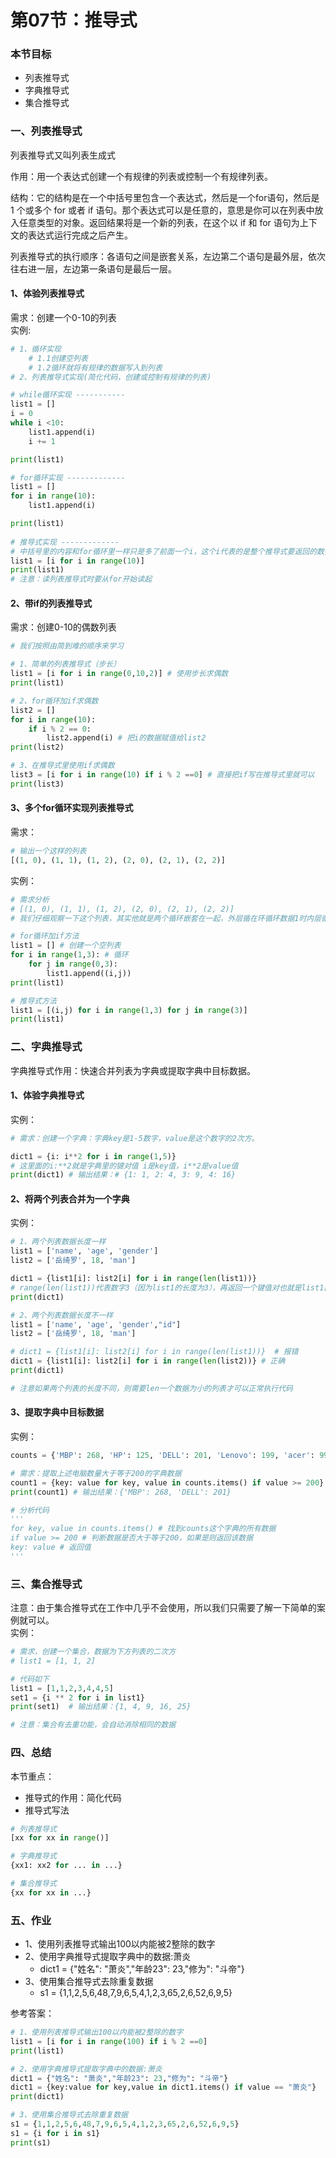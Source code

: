 # 第07节：推导式 

### 本节目标
- 列表推导式 
- 字典推导式 
- 集合推导式 
### 一、列表推导式
列表推导式又叫列表生成式

作用：用一个表达式创建一个有规律的列表或控制一个有规律列表。

结构：它的结构是在一个中括号里包含一个表达式，然后是一个for语句，然后是 1 个或多个 for 或者 if 语句。那个表达式可以是任意的，意思是你可以在列表中放入任意类型的对象。返回结果将是一个新的列表，在这个以 if 和 for 语句为上下文的表达式运行完成之后产生。  

列表推导式的执行顺序：各语句之间是嵌套关系，左边第二个语句是最外层，依次往右进一层，左边第一条语句是最后一层。
#### 1、体验列表推导式
需求：创建一个0-10的列表    
实例:  
``` python
# 1、循环实现
    # 1.1创建空列表
    # 1.2循环就将有规律的数据写入到列表
# 2、列表推导式实现(简化代码，创建或控制有规律的列表)

# while循环实现 -----------
list1 = []
i = 0
while i <10:
    list1.append(i)
    i += 1

print(list1)

# for循环实现 -------------
list1 = []
for i in range(10):
    list1.append(i)

print(list1)
 
# 推导式实现 -------------
# 中括号里的内容和for循环里一样只是多了前面一个i，这个i代表的是整个推导式要返回的数据
list1 = [i for i in range(10)]
print(list1)
# 注意：读列表推导式时要从for开始读起
```
#### 2、带if的列表推导式
需求：创建0-10的偶数列表
``` python
# 我们按照由简到难的顺序来学习

# 1、简单的列表推导式（步长）
list1 = [i for i in range(0,10,2)] # 使用步长求偶数
print(list1)

# 2、for循环加if求偶数
list2 = []
for i in range(10):
    if i % 2 == 0:
        list2.append(i) # 把i的数据赋值给list2
print(list2)

# 3、在推导式里使用if求偶数
list3 = [i for i in range(10) if i % 2 ==0] # 直接把if写在推导式里就可以
print(list3)
```
#### 3、多个for循环实现列表推导式
需求：  
``` python
# 输出一个这样的列表
[(1, 0), (1, 1), (1, 2), (2, 0), (2, 1), (2, 2)] 
```
实例：  
``` python
# 需求分析
# [(1, 0), (1, 1), (1, 2), (2, 0), (2, 1), (2, 2)]
# 我们仔细观察一下这个列表，其实他就是两个循环嵌套在一起，外层循在环循环数据1时内层循则环循环1次从0到3

# for循环加if方法
list1 = [] # 创建一个空列表
for i in range(1,3): # 循环
    for j in range(0,3):
        list1.append((i,j))
print(list1)

# 推导式方法
list1 = [(i,j) for i in range(1,3) for j in range(3)]
print(list1)
```
### 二、字典推导式

字典推导式作用：快速合并列表为字典或提取字典中目标数据。  
#### 1、体验字典推导式
实例：  
``` python
# 需求：创建一个字典：字典key是1-5数字，value是这个数字的2次方。

dict1 = {i: i**2 for i in range(1,5)} 
# 这里面的i:**2就是字典里的键对值 i是key值，i**2是value值
print(dict1) # 输出结果：# {1: 1, 2: 4, 3: 9, 4: 16}
```
#### 2、将两个列表合并为一个字典
实例：  
``` python
# 1、两个列表数据长度一样
list1 = ['name', 'age', 'gender']
list2 = ['岳绮罗', 18, 'man']

dict1 = {list1[i]: list2[i] for i in range(len(list1))}
# range(len(list1))代表数字3（因为list1的长度为3），再返回一个键值对也就是list1[i]: list2[i]
print(dict1)

# 2、两个列表数据长度不一样
list1 = ['name', 'age', 'gender',"id"]
list2 = ['岳绮罗', 18, 'man']

# dict1 = {list1[i]: list2[i] for i in range(len(list1))}  # 报错
dict1 = {list1[i]: list2[i] for i in range(len(list2))} # 正确
print(dict1)

# 注意如果两个列表的长度不同，则需要len一个数据为小的列表才可以正常执行代码
```
#### 3、提取字典中目标数据
实例：  
``` python
counts = {'MBP': 268, 'HP': 125, 'DELL': 201, 'Lenovo': 199, 'acer': 99}

# 需求：提取上述电脑数量大于等于200的字典数据
count1 = {key: value for key, value in counts.items() if value >= 200}
print(count1) # 输出结果：{'MBP': 268, 'DELL': 201}

# 分析代码
'''
for key, value in counts.items() # 找到counts这个字典的所有数据
if value >= 200 # 判断数据是否大于等于200，如果是则返回该数据
key: value # 返回值
'''
```
### 三、集合推导式
注意：由于集合推导式在工作中几乎不会使用，所以我们只需要了解一下简单的案例就可以。  
实例： 
``` python
# 需求，创建一个集合，数据为下方列表的二次方
# list1 = [1, 1, 2]

# 代码如下
list1 = [1,1,2,3,4,4,5]
set1 = {i ** 2 for i in list1}
print(set1)  # 输出结果：{1, 4, 9, 16, 25}

# 注意：集合有去重功能，会自动消除相同的数据
```
### 四、总结
本节重点：  

- 推导式的作用：简化代码
- 推导式写法

``` python
# 列表推导式
[xx for xx in range()]

# 字典推导式
{xx1: xx2 for ... in ...}

# 集合推导式
{xx for xx in ...}
```
### 五、作业

- 1、使用列表推导式输出100以内能被2整除的数字    
- 2、使用字典推导式提取字典中的数据:萧炎
    - dict1 = {"姓名": "萧炎","年龄23": 23,"修为": "斗帝"}
- 3、使用集合推导式去除重复数据
    - s1 = {1,1,2,5,6,48,7,9,6,5,4,1,2,3,65,2,6,52,6,9,5}

参考答案：  
``` python
# 1、使用列表推导式输出100以内能被2整除的数字  
list1 = [i for i in range(100) if i % 2 ==0]
print(list1)

# 2、使用字典推导式提取字典中的数据:萧炎
dict1 = {"姓名": "萧炎","年龄23": 23,"修为": "斗帝"}
dict1 = {key:value for key,value in dict1.items() if value == "萧炎"}
print(dict1)

# 3、使用集合推导式去除重复数据
s1 = {1,1,2,5,6,48,7,9,6,5,4,1,2,3,65,2,6,52,6,9,5}
s1 = {i for i in s1}
print(s1)
```